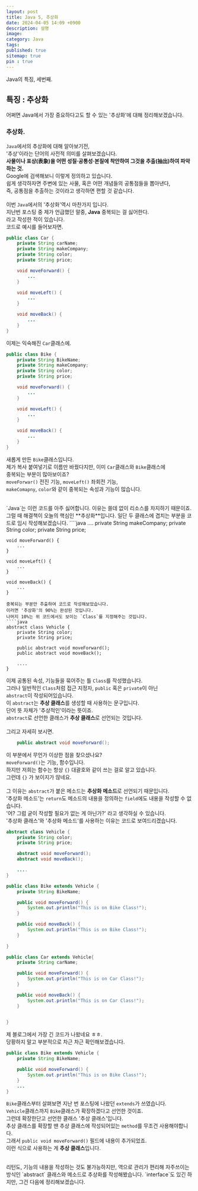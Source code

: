 ```yaml
---
layout: post
title: Java 5, 추상화
date: 2024-04-05 14:09 +0900
description: 설명
image:
category: Java
tags:
published: true
sitemap: true
pin : true
---
```

Java의 특징, 세번째.

## 특징 : 추상화
어쩌면 Java에서 가장 중요하다고도 할 수 있는 '추상화'에 대해 정리해보겠습니다.

### 추상화.
`Java`에서의 추상화에 대해 알아보기전,   
'추상'이라는 단어의 사전적 의미를 살펴보겠습니다.   
**사물이나 표상(表象)을 어떤 성질·공통성·본질에 착안하여 그것을 추출(抽出)하여 파악하는 것.**   
Google에 검색해보니 이렇게 정의하고 있습니다.   
쉽게 생각하자면 주변에 있는 사물, 혹은 어떤 개념들의 공통점들을 뽑아낸다,   
즉, 공통점을 추출하는 것이라고 생각하면 편할 것 같습니다.   
<br/>
이번 `Java`에서의 '추상화'역시 마찬가지 입니다.   
지난번 포스팅 중 제가 언급했던 말중, **Java** 중복되는 걸 싫어한다.   
라고 작성한 적이 있습니다.   
코드로 예시를 들어보자면.   
````java
public class Car {
    private String carName;
    private String makeCompany;
    private String color;
    private String price;

    void moveForward() {
        ...
    }

    void moveLeft() {
        ...
    }

    void moveBack() {
        ...
    }
}
````
이제는 익숙해진 `Car`클래스에.   
````java
public class Bike {
    private String BikeName;
    private String makeCompany;
    private String color;
    private String price;

    void moveForward() {
        ...
    }

    void moveLeft() {
        ...
    }

    void moveBack() {
        ...
    }
}
````
새롭게 만든 `Bike`클래스입니다.   
제가 복사 붙여넣기로 이름만 바꿨다지만, 이미 `Car`클래스와 `Bike`클래스에   
중복되는 부분이 많아보이죠?   
`moveForwar()` 전진 기능, `moveLeft()` 좌회전 기능,   
`makeComapny`, `color`와 같이 중복되는 속성과 기능이 많습니다.   

<br/>
`Java`는 이런 코드를 아주 싫어합니다.   
이유는 쓸데 없이 리소스를 차지하기 때문이죠.   
그럴 때 해결책이 오늘의 핵심인 **추상화**입니다.   
일단 두 클래스에 겹치는 부분을 코드로 임시 작성해보겠습니다.   
````java
....
private String makeCompany;
    private String color;
    private String price;

    void moveForward() {
        ...
    }

    void moveLeft() {
        ...
    }

    void moveBack() {
        ...
    }
````
중복되는 부분만 추출하여 코드로 작성해보았습니다.   
이러면 '추상화'의 90%는 완성된 것입니다.   
나머지 10%는 위 코드에서도 보이는 `Class`를 지정해주는 것입니다.   
````java
abstract class Vehicle {
    private String color;
    private String price;

    public abstract void moveForward();
    public abstract void moveBack();

    ....
}
````
이제 공통된 속성, 기능들을 묶어주는 틀 `Class`를 작성했습니다.   
그러나 일반적인 `Class`처럼 접근 지정자, `public` 혹은 `private`이 아닌   
`abstract`이 작성되어있습니다.   
이 `abstract`는 **추상 클래스**를 생성할 때 사용하는 문구입니다.   
단어 뜻 자체가 '추상적인'이라는 뜻이죠.   
`abstract`로 선언한 클래스가 **추상 클래스**로 선언되는 것입니다.   
<br/>
그리고 자세히 보시면.   
````java
    public abstract void moveForward();
````
이 부분에서 무언가 이상한 점을 찾으셨나요?   
`moveForward()`는 기능, 함수입니다.   
하지만 저희는 함수는 항상 `{}` 대괄호와 같이 쓰는 걸로 알고 있습니다.   
그런데 `{}` 가 보이지가 않네요.   
<br/>
그 이유는 `abstract`가 붙은 메소드는 **추상화 메소드**로 선언되기 때문입니다.   
'추상화 메소드'는 `return`도 메소드의 내용을 정의하는 `field`에도 내용을 작성할 수 없습니다.   
'어? 그럼 굳이 작성할 필요가 없는 게 아닌가?' 라고 생각하실 수 있습니다.   
'추상화 클래스'와 '추상화 메소드'를 사용하는 이유는 코드로 보여드리겠습니다.   

````java
abstract class Vehicle {
    private String color;
    private String price;

    abstract void moveForward();
    abstract void moveBack();

    ....
}

public class Bike extends Vehicle {
    private String BikeName;

    public void moveForward() {
        System.out.println("This is on Bike Class!");
    }

    public void moveBack() {
        System.out.println("This is on Bike Class!");
    }
    
}

public class Car extends Vehicle{
    private String carName;

    public void moveForward() {
        System.out.println("This is on Car Class!");
    }

    public void moveBack() {
        System.out.println("This is on Car Class!");
    }
    

}
````
제 블로그에서 가장 긴 코드가 나왔네요 ㅎㅎ.   
당황하지 말고 부분적으로 차근 차근 확인해보겠습니다.   
````java
public class Bike extends Vehicle {
    private String BikeName;

    public void moveForward() {
        System.out.println("This is on Bike Class!");
    }
    ...
}
````
`Bike`클래스부터 살펴보면 지난 번 포스팅에 나왔던 `extends`가 쓰였습니다.   
`Vehicle`클래스까지 `Bike`클래스가 확장하겠다고 선언한 것이죠.   
그런데 확장한단고 선언한 클래스 '추상 클래스'입니다.   
추상 클래스를 확장할 땐 추상 클래스에 작성되어있는 `method`를 무조건 사용해야합니다.   
그래서 `public void moveForward()` 필드에 내용이 추가되었죠.   
이런 식으로 사용하는 게 **추상 클래스**입니다.

<br/> 
리턴도, 기능의 내용을 작성하는 것도 불가능하지만, 역으로 관리가 편리해   
자주쓰이는 방식인 `abstract` 클래스와 메소드로 추상화를 작성해봤습니다.   
`interface`도 있긴 하지만, 그건 다음에 정리해보겠습니다.